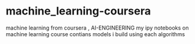 # machine_learning-coursera
machine learning from coursera , AI-ENGINEERING
my ipy notebooks on machine learning course
contians models i build using each algorithms
